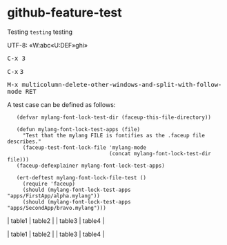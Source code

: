 github-feature-test
===================

Testing `testing` testing

UTF-8: «W:abc«U:DEF»ghi»

<kbd>C-x 3</kbd>

<kbd>C-x</kbd> <kbd>3</kbd>

<kbd>M-x multicolumn-delete-other-windows-and-split-with-follow-mode RET</kbd>

A test case can be defined as follows:

       (defvar mylang-font-lock-test-dir (faceup-this-file-directory))

       (defun mylang-font-lock-test-apps (file)
         "Test that the mylang FILE is fontifies as the .faceup file describes."
         (faceup-test-font-lock-file 'mylang-mode
                                     (concat mylang-font-lock-test-dir file)))
       (faceup-defexplainer mylang-font-lock-test-apps)

       (ert-deftest mylang-font-lock-file-test ()
         (require 'faceup)
         (should (mylang-font-lock-test-apps "apps/FirstApp/alpha.mylang"))
         (should (mylang-font-lock-test-apps "apps/SecondApp/bravo.mylang")))

| table1 | table2 |
| table3 | table4 |

| table1 | table2 |
| table3 | table4 |
